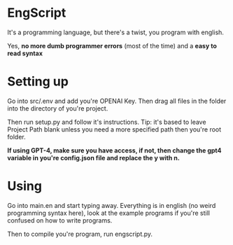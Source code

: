 # EngScript
It's a programming language, but there's a twist, you program with english.

Yes, **no more dumb programmer errors** (most of the time) and a **easy to read syntax**

# Setting up
Go into src/.env and add you're OPENAI Key. Then drag all files in the folder into the directory of you're project.

Then run setup.py and follow it's instructions. Tip: it's based to leave Project Path blank unless you need a more specified path then you're root folder.

**If using GPT-4, make sure you have access, if not, then change the gpt4 variable in you're config.json file and replace the y with n.**

# Using
Go into main.en and start typing away. Everything is in english (no weird programming syntax here), look at the example programs if you're still confused on how to write programs.

Then to compile you're program, run engscript.py.
